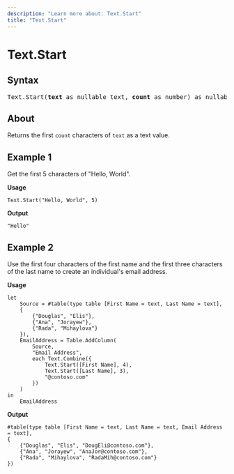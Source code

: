 ```yaml
---
description: "Learn more about: Text.Start"
title: "Text.Start"
---
```

# Text.Start

## Syntax

<pre>
Text.Start(<b>text</b> as nullable text, <b>count</b> as number) as nullable text
</pre>
  
## About

Returns the first `count` characters of `text` as a text value.

## Example 1

Get the first 5 characters of "Hello, World".

**Usage**

```powerquery-m
Text.Start("Hello, World", 5)
```

**Output**

`"Hello"`

## Example 2

Use the first four characters of the first name and the first three characters of the last name to create an individual's email address.

**Usage**

```powerquery-m
let
    Source = #table(type table [First Name = text, Last Name = text],
    {
        {"Douglas", "Elis"},
        {"Ana", "Jorayew"},
        {"Rada", "Mihaylova"}
    }),
    EmailAddress = Table.AddColumn(
        Source,
        "Email Address", 
        each Text.Combine({
            Text.Start([First Name], 4),
            Text.Start([Last Name], 3),
            "@contoso.com"
        })
    )
in
    EmailAddress
```

**Output**

```powerquery-m
#table(type table [First Name = text, Last Name = text, Email Address = text],
{
    {"Douglas", "Elis", "DougEli@contoso.com"},
    {"Ana", "Jorayew", "AnaJor@contoso.com"},
    {"Rada", "Mihaylova", "RadaMih@contoso.com"}
})
```
